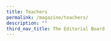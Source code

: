 ```yaml
---
title: Teachers
permalink: /magazine/teachers/
description: ""
third_nav_title: The Editorial Board
---
```

